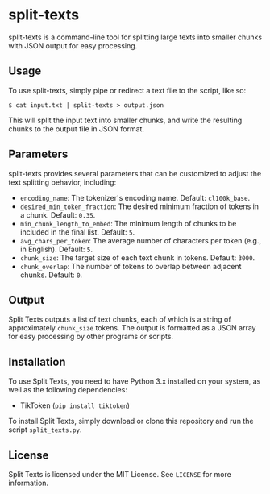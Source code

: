# split-texts
split-texts is a command-line tool for splitting large texts into smaller chunks with JSON output for easy processing.

## Usage

To use split-texts, simply pipe or redirect a text file to the script, like so:

```
$ cat input.txt | split-texts > output.json
```

This will split the input text into smaller chunks, and write the resulting chunks to the output file in JSON format.

## Parameters

split-texts provides several parameters that can be customized to adjust the text splitting behavior, including:

- `encoding_name`: The tokenizer's encoding name. Default: `cl100k_base`.
- `desired_min_token_fraction`: The desired minimum fraction of tokens in a chunk. Default: `0.35`.
- `min_chunk_length_to_embed`: The minimum length of chunks to be included in the final list. Default: `5`.
- `avg_chars_per_token`: The average number of characters per token (e.g., in English). Default: `5`.
- `chunk_size`: The target size of each text chunk in tokens. Default: `3000`.
- `chunk_overlap`: The number of tokens to overlap between adjacent chunks. Default: `0`.

## Output

Split Texts outputs a list of text chunks, each of which is a string of approximately `chunk_size` tokens. The output is formatted as a JSON array for easy processing by other programs or scripts.

## Installation

To use Split Texts, you need to have Python 3.x installed on your system, as well as the following dependencies:

- TikToken (`pip install tiktoken`)

To install Split Texts, simply download or clone this repository and run the script `split_texts.py`.

## License

Split Texts is licensed under the MIT License. See `LICENSE` for more information.